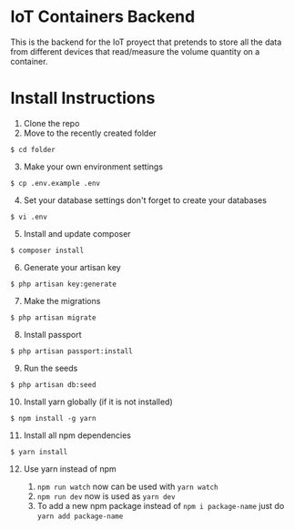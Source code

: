 # IoT Containers Backend

This is the backend for the IoT proyect that pretends to store all the data from different devices that read/measure the volume quantity on a container.

# Install Instructions

1. Clone the repo
2. Move to the recently created folder
```shell
$ cd folder
```
3. Make your own environment settings
```shell
$ cp .env.example .env
```

4. Set your database settings don't forget to create your databases 
```shell
$ vi .env
```

5. Install and update composer
```shell
$ composer install
```

6. Generate your artisan key
```shell
$ php artisan key:generate
```

7. Make the migrations
```shell
$ php artisan migrate
```

8. Install passport
```shell
$ php artisan passport:install
```

9. Run the seeds 
```shell
$ php artisan db:seed
```

10. Install yarn globally (if it is not installed)
```shell
$ npm install -g yarn
```

11. Install all npm dependencies
```shell
$ yarn install
```

12. Use yarn instead of npm

    1. `npm run watch` now can be used with `yarn watch`
    2. `npm run dev` now is used as `yarn dev`
    3. To add a new npm package instead of `npm i package-name` just do `yarn add package-name`

